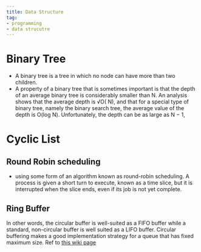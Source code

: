 ```yaml
---
title: Data Structure
tag:
- programming
- data strucutre
---
```


# Binary Tree
- A binary tree is a tree in which no node can have more than two children.
- A property of a binary tree that is sometimes important is that the depth of an average
binary tree is considerably smaller than N. An analysis shows that the average depth is √O( N), and that for a special type of binary tree, namely the binary search tree, the average value of the depth is O(log N). Unfortunately, the depth can be as large as N − 1, 

# Cyclic List
## Round Robin scheduling
- using some form of an algorithm known as round-robin scheduling. A process is given a short turn to execute, known as a time slice, but it is interrupted when the slice ends, even if its job is not yet complete.

## Ring Buffer
In other words, the circular buffer is well-suited as a FIFO buffer while a standard, non-circular buffer is well suited as a LIFO buffer.
Circular buffering makes a good implementation strategy for a queue that has fixed maximum size. Ref to [this wiki page](https://en.wikipedia.org/wiki/Circular_buffer)


